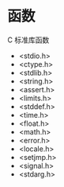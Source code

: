 # 函数

C 标准库函数

* <stdio.h>
* <ctype.h>
* <stdlib.h>
* <string.h>
* <assert.h>
* <limits.h>
* <stddef.h>
* <time.h>
* <float.h>
* <math.h>
* <error.h>
* <locale.h>
* <setjmp.h>
* <signal.h>
* <stdarg.h>
